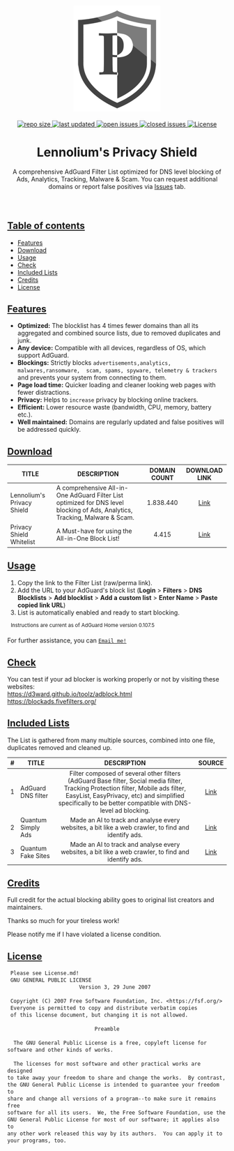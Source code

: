 <div align="center">  
  <img width="200" height="243" src="https://github.com/Lennolium/PrivacyShield/blob/6ab7b13b149e0d49b4f150fee0a44dcc6bb4d5b7/Logo.png" alt="logo" />
</div>
&nbsp;
&nbsp;

<div align="center"> 
  <a href="#" > 
    <img src="https://img.shields.io/github/repo-size/Lennolium/PrivacyShield?label=Repo%20Size&color=orange" alt="repo size" >
  <a/>  
   <a href="#" > 
    <img src="https://img.shields.io/github/last-commit/Lennolium/PrivacyShield?label=Last%20Updated" alt="last updated" >
  <a/>
  <a href="https://github.com/Lennolium/PrivacyShield/issues" > 
    <img src="https://img.shields.io/github/issues-raw/Lennolium/PrivacyShield?label=Open%20Issues&color=critical" alt="open issues" >
  <a/>
  <a href="https://github.com/Lennolium/PrivacyShield/issues?q=is%3Aissue+is%3Aclosed" > 
    <img src="https://img.shields.io/github/issues-closed-raw/Lennolium/PrivacyShield?label=Closed%20Issues&color=inactive" alt="closed issues" >
  <a/>
  <a href="https://github.com/Lennolium/PrivacyShield/blob/master/LICENSE" > 
    <img src="https://img.shields.io/github/license/arapurayil/abl" alt="License" >
  <a/>
</div>

<div align="center">
  <h1>Lennolium's Privacy Shield</h1> 
</div>

</div>
<div align="center">
A comprehensive AdGuard Filter List optimized for DNS level blocking of Ads, Analytics, Tracking, Malware &amp; Scam. You can request additional domains or report false positives via <a href="https://github.com/Lennolium/PrivacyShield/issues">Issues</a> tab.
</div>

<div align="center">
  <h3>
    </div>       
&nbsp;
    
## <ins>Table of contents</ins>
- [Features](#features)
- [Download](#download)
- [Usage](#usage)
- [Check](#check)
- [Included Lists](#included-lists)
- [Credits](#credits)
- [License](#license)

## <ins>Features</ins>
- __Optimized:__ The blocklist has 4 times fewer domains than all its aggregated and combined source lists, due to removed duplicates and junk.
- __Any device:__ Compatible with all devices, regardless of OS, which support AdGuard.
- __Blockings:__ Strictly blocks `advertisements,analytics, malwares,ransomware,  scam, spams, spyware, telemetry & trackers` and prevents your system from connecting to them.
- __Page load time:__ Quicker loading and cleaner looking web pages with fewer distractions.
- __Privacy:__ Helps to `increase` privacy by blocking online trackers.
- __Efficient:__ Lower resource waste (bandwidth, CPU, memory, battery etc.).
- __Well maintained:__ Domains are regularly updated and false positives will be addressed quickly. 

## <ins>Download</ins>
| TITLE   | DESCRIPTION                  | DOMAIN COUNT                                                                                                                      | DOWNLOAD LINK                                                                                    |
| --- | ---------------------- |:--------------------------------------------------------------------------------------------------------------------------------:|:------------------------------------------------------------------------------------------------:|
| Lennolium's Privacy Shield  | A comprehensive All-in-One AdGuard Filter List optimized for DNS level blocking of Ads, Analytics, Tracking, Malware &amp; Scam.          | 1.838.440   | [Link](https://raw.githubusercontent.com/Lennolium/PrivacyShield/master/PrivacyShield.txt)       | 
| Privacy Shield Whitelist | A Must-have for using the All-in-One Block List!          | 4.415   | [Link](https://raw.githubusercontent.com/Lennolium/PrivacyShield/main/PrivacyShield-Whitelist.txt)       | 
  
  
## <ins>Usage</ins>

1. Copy the link to the Filter List (raw/perma link).
2. Add the URL to your AdGuard's block list (**Login** > **Filters** > **DNS Blocklists** > **Add blocklist** > **Add a custom list** > **Enter Name** > **Paste copied link URL**)
3. List is automatically enabled and ready to start blocking.

&nbsp;
<sup>Instructions are current as of AdGuard Home version 0.107.5</sup>

For further assistance, you can [`Email me!`](mailto:lennart-haack@mail.de?subject=Question%20regarding%20your%20AdGuard%20Filter%20List)  

## <ins>Check</ins>
You can test if your ad blocker is working properly or not by visiting these websites:       
https://d3ward.github.io/toolz/adblock.html           
https://blockads.fivefilters.org/                         
 
## <ins>Included Lists</ins>
The List is gathered from many multiple sources, combined into one file, duplicates removed and cleaned up.
  
| #   | TITLE                            | DESCRIPTION                          | SOURCE                                                                                      |
| --- | -------------------------------- |:------------------------------------:|:------------------------------------------------------------------------------------------------------:|
| 1   | AdGuard DNS filter               | Filter composed of several other filters (AdGuard Base filter, Social media filter, Tracking Protection filter, Mobile ads filter, EasyList, EasyPrivacy, etc) and simplified specifically to be better compatible with DNS-level ad blocking. | [Link](https://adguardteam.github.io/AdGuardSDNSFilter/Filters/filter.txt)  |                              
| 2   | Quantum Simply Ads               | Made an AI to track and analyse every websites, a bit like a web crawler, to find and identify ads. | [Link](https://gitlab.com/The_Quantum_Alpha/the-quantum-ad-list/-/raw/master/Individual%20lists/The_Quantum_Simply-ads-list.txt)  |   
| 3   | Quantum Fake Sites               | Made an AI to track and analyse every websites, a bit like a web crawler, to find and identify ads. | [Link](https://gitlab.com/The_Quantum_Alpha/the-quantum-ad-list/-/raw/81ca271df0cb79f2317d8b0651f05007813a5293/Individual%20lists/The_Quantum_Fakesites.txt)  |        
  
## <ins>Credits</ins>
Full credit for the actual blocking ability goes to original list creators and maintainers.

Thanks so much for your tireless work! 
  
  
Please notify me if I have violated a license condition.
     
## <ins>License</ins>     
```
 Please see License.md! 
 GNU GENERAL PUBLIC LICENSE
                       Version 3, 29 June 2007

 Copyright (C) 2007 Free Software Foundation, Inc. <https://fsf.org/>
 Everyone is permitted to copy and distribute verbatim copies
 of this license document, but changing it is not allowed.

                            Preamble

  The GNU General Public License is a free, copyleft license for
software and other kinds of works.

  The licenses for most software and other practical works are designed
to take away your freedom to share and change the works.  By contrast,
the GNU General Public License is intended to guarantee your freedom to
share and change all versions of a program--to make sure it remains free
software for all its users.  We, the Free Software Foundation, use the
GNU General Public License for most of our software; it applies also to
any other work released this way by its authors.  You can apply it to
your programs, too.
```
